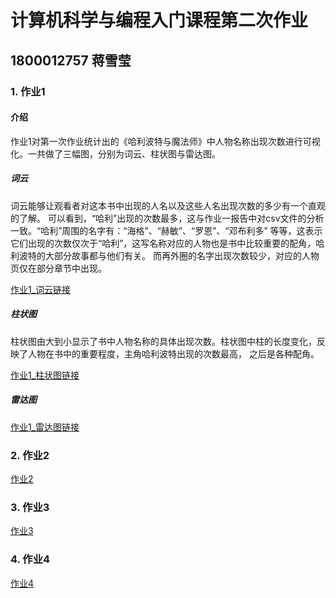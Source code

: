 # 计算机科学与编程入门课程第二次作业
## 1800012757 蒋雪莹
### 1. 作业1
#### 介绍
作业1对第一次作业统计出的《哈利波特与魔法师》中人物名称出现次数进行可视化。一共做了三幅图，分别为词云、柱状图与雷达图。

##### 词云
词云能够让观看者对这本书中出现的人名以及这些人名出现次数的多少有一个直观的了解。
可以看到，“哈利”出现的次数最多，这与作业一报告中对csv文件的分析一致。“哈利”周围的名字有：“海格”、“赫敏”、“罗恩”、“邓布利多”
等等，这表示它们出现的次数仅次于“哈利”，这写名称对应的人物也是书中比较重要的配角，哈利波特的大部分故事都与他们有关。
而再外圈的名字出现次数较少，对应的人物页仅在部分章节中出现。

[作业1_词云链接](https://Jxy04250.github.io/homework_1_wordcloud.html)

##### 柱状图
柱状图由大到小显示了书中人物名称的具体出现次数。柱状图中柱的长度变化，反映了人物在书中的重要程度，主角哈利波特出现的次数最高，
之后是各种配角。

[作业1_柱状图链接](https://Jxy04250.github.io/homework_1_barchart.html)

##### 雷达图
[作业1_雷达图链接](https://Jxy04250.github.io/homework_1_radar.html)


### 2. 作业2

[作业2](https://Jxy04250.github.io/homework_2.html)


### 3. 作业3

[作业3](https://Jxy04250.github.io/homework_3.html)

### 4. 作业4

[作业4](https://Jxy04250.github.io/homework_4.html)
